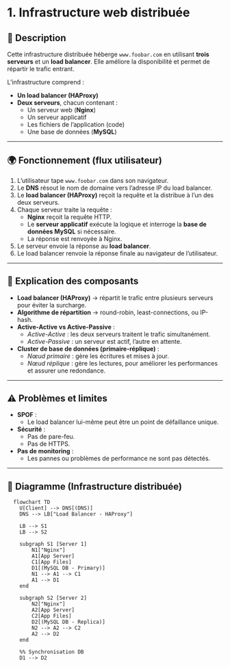 # 1. Infrastructure web distribuée

## 📌 Description

Cette infrastructure distribuée héberge `www.foobar.com` en utilisant **trois serveurs** et un **load balancer**.
Elle améliore la disponibilité et permet de répartir le trafic entrant.

L’infrastructure comprend :

- **Un load balancer (HAProxy)**
- **Deux serveurs**, chacun contenant :
  - Un serveur web (**Nginx**)
  - Un serveur applicatif
  - Les fichiers de l’application (code)
  - Une base de données (**MySQL**)

---

## 🌍 Fonctionnement (flux utilisateur)

1. L’utilisateur tape `www.foobar.com` dans son navigateur.
2. Le **DNS** résout le nom de domaine vers l’adresse IP du load balancer.
3. Le **load balancer (HAProxy)** reçoit la requête et la distribue à l’un des deux serveurs.
4. Chaque serveur traite la requête :
   - **Nginx** reçoit la requête HTTP.
   - Le **serveur applicatif** exécute la logique et interroge la **base de données MySQL** si nécessaire.
   - La réponse est renvoyée à Nginx.
5. Le serveur envoie la réponse au **load balancer**.
6. Le load balancer renvoie la réponse finale au navigateur de l’utilisateur.

---

## 🔧 Explication des composants

- **Load balancer (HAProxy)** → répartit le trafic entre plusieurs serveurs pour éviter la surcharge.
- **Algorithme de répartition** → round-robin, least-connections, ou IP-hash.
- **Active-Active vs Active-Passive** :
  - *Active-Active* : les deux serveurs traitent le trafic simultanément.
  - *Active-Passive* : un serveur est actif, l’autre en attente.
- **Cluster de base de données (primaire-réplique)** :
  - *Nœud primaire* : gère les écritures et mises à jour.
  - *Nœud réplique* : gère les lectures, pour améliorer les performances et assurer une redondance.

---

## ⚠️ Problèmes et limites

- **SPOF** :
  - Le load balancer lui-même peut être un point de défaillance unique.
- **Sécurité** :
  - Pas de pare-feu.
  - Pas de HTTPS.
- **Pas de monitoring** :
  - Les pannes ou problèmes de performance ne sont pas détectés.

---

## 📸 Diagramme (Infrastructure distribuée)

```mermaid
  flowchart TD
    U[Client] --> DNS[(DNS)]
    DNS --> LB["Load Balancer - HAProxy"]

    LB --> S1
    LB --> S2

    subgraph S1 [Server 1]
        N1["Nginx"]
        A1[App Server]
        C1[App Files]
        D1[(MySQL DB - Primary)]
        N1 --> A1 --> C1
        A1 --> D1
    end

    subgraph S2 [Server 2]
        N2["Nginx"]
        A2[App Server]
        C2[App Files]
        D2[(MySQL DB - Replica)]
        N2 --> A2 --> C2
        A2 --> D2
    end

    %% Synchronisation DB
    D1 --> D2

```
